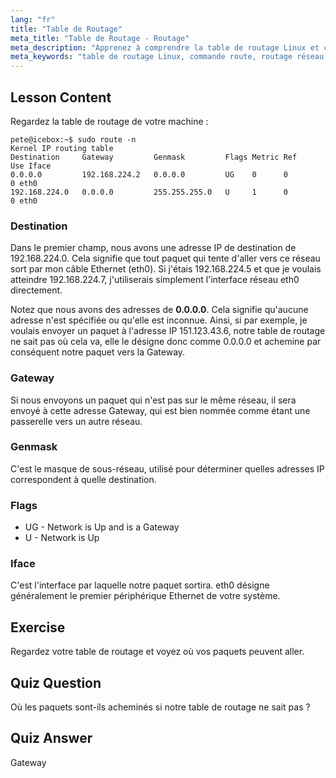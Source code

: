 ```yaml
---
lang: "fr"
title: "Table de Routage"
meta_title: "Table de Routage - Routage"
meta_description: "Apprenez à comprendre la table de routage Linux et comment les paquets sont acheminés à l'aide de la commande route. Explorez les destinations, les passerelles et les interfaces pour les bases du réseau."
meta_keywords: "table de routage Linux, commande route, routage réseau, mise en réseau Linux, Linux pour débutants, tutoriel Linux, guide réseau"
---
```


## Lesson Content

Regardez la table de routage de votre machine :

```plaintext
pete@icebox:~$ sudo route -n
Kernel IP routing table
Destination     Gateway         Genmask         Flags Metric Ref    Use Iface
0.0.0.0         192.168.224.2   0.0.0.0         UG    0      0        0 eth0
192.168.224.0   0.0.0.0         255.255.255.0   U     1      0        0 eth0
```

### Destination

Dans le premier champ, nous avons une adresse IP de destination de 192.168.224.0. Cela signifie que tout paquet qui tente d'aller vers ce réseau sort par mon câble Ethernet (eth0). Si j'étais 192.168.224.5 et que je voulais atteindre 192.168.224.7, j'utiliserais simplement l'interface réseau eth0 directement.

Notez que nous avons des adresses de **0.0.0.0**. Cela signifie qu'aucune adresse n'est spécifiée ou qu'elle est inconnue. Ainsi, si par exemple, je voulais envoyer un paquet à l'adresse IP 151.123.43.6, notre table de routage ne sait pas où cela va, elle le désigne donc comme 0.0.0.0 et achemine par conséquent notre paquet vers la Gateway.

### Gateway

Si nous envoyons un paquet qui n'est pas sur le même réseau, il sera envoyé à cette adresse Gateway, qui est bien nommée comme étant une passerelle vers un autre réseau.

### Genmask

C'est le masque de sous-réseau, utilisé pour déterminer quelles adresses IP correspondent à quelle destination.

### Flags

- UG - Network is Up and is a Gateway
- U - Network is Up

### Iface

C'est l'interface par laquelle notre paquet sortira. eth0 désigne généralement le premier périphérique Ethernet de votre système.

## Exercise

Regardez votre table de routage et voyez où vos paquets peuvent aller.

## Quiz Question

Où les paquets sont-ils acheminés si notre table de routage ne sait pas ?

## Quiz Answer

Gateway
